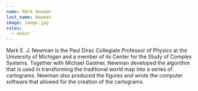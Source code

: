 ```yaml
---
name: Mark Newman
last_name: Newman
image: image.jpg
roles:
  - maker
---
```

Mark E. J. Newman is the Paul Dirac Collegiate Professor of Physics at the University of Michigan and a member of its Center for the Study of Complex Systems. Together with Michael Gastner, Newman developed the algorithm that is used in transforming the traditional world map into a series of cartograms. Newman also produced the figures and wrote the computer software that allowed for the creation of the cartograms.
